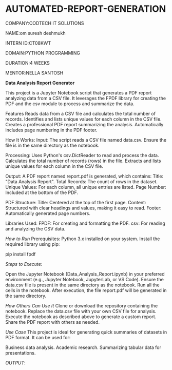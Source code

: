 # AUTOMATED-REPORT-GENERATION

COMPANY:CODTECH IT SOLUTIONS

NAME:om suresh deshmukh

INTERN ID:CT08KWT

DOMAIN:PYTHON PROGRAMMING

DURATION:4 WEEKS

MENTOR:NELLA SANTOSH

**Data Analysis Report Generator**

This project is a Jupyter Notebook script that generates a PDF report analyzing data from a CSV file. It leverages the FPDF library for creating the PDF and the csv module to process and summarize the data.

Features
Reads data from a CSV file and calculates the total number of records.
Identifies and lists unique values for each column in the CSV file.
Creates a professional PDF report summarizing the analysis.
Automatically includes page numbering in the PDF footer.

How It Works:
Input:
The script reads a CSV file named data.csv. Ensure the file is in the same directory as the notebook.

Processing:
Uses Python's csv.DictReader to read and process the data.
Calculates the total number of records (rows) in the file.
Extracts and lists unique values for each column in the CSV file.

Output:
A PDF report named report.pdf is generated, which contains:
Title: "Data Analysis Report".
Total Records: The count of rows in the dataset.
Unique Values: For each column, all unique entries are listed.
Page Number: Included at the bottom of the PDF.

PDF Structure:
Title: Centered at the top of the first page.
Content: Structured with clear headings and values, making it easy to read.
Footer: Automatically generated page numbers.

Libraries Used:
FPDF: For creating and formatting the PDF.
csv: For reading and analyzing the CSV data.

*How to Run*
Prerequisites:
Python 3.x installed on your system.
Install the required library using pip:

pip install fpdf

*Steps to Execute:*

Open the Jupyter Notebook (Data_Analysis_Report.ipynb) in your preferred environment (e.g., Jupyter Notebook, JupyterLab, or VS Code).
Ensure the data.csv file is present in the same directory as the notebook.
Run all the cells in the notebook.
After execution, the file report.pdf will be generated in the same directory.

*How Others Can Use It*
Clone or download the repository containing the notebook.
Replace the data.csv file with your own CSV file for analysis.
Execute the notebook as described above to generate a custom report.
Share the PDF report with others as needed.

*Use Case*
This project is ideal for generating quick summaries of datasets in PDF format. It can be used for:

Business data analysis.
Academic research.
Summarizing tabular data for presentations.

*OUTPUT*:
